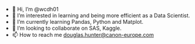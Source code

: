 - 👋 Hi, I’m @wcdh01
- 👀 I’m interested in learning and being more efficient as a Data Scientist.
- 🌱 I’m currently learning Pandas, Python and Matplot. 
- 💞️ I’m looking to collaborate on SAS, Kaggle.
- 📫 How to reach me douglas.hunter@canon-europe.com

<!---
wcdh01/wcdh01 is a ✨ special ✨ repository because its `README.md` (this file) appears on your GitHub profile.
You can click the Preview link to take a look at your changes.
--->
